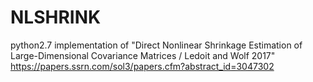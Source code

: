 # NLSHRINK
python2.7 implementation of "Direct Nonlinear Shrinkage Estimation of Large-Dimensional Covariance Matrices / Ledoit and Wolf 2017" https://papers.ssrn.com/sol3/papers.cfm?abstract_id=3047302
